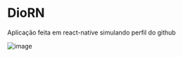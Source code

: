 # DioRN
Aplicação feita em react-native simulando perfil do github

![image](https://user-images.githubusercontent.com/82972465/174906983-e4004ac2-3e1d-481b-ac29-b271fd5e68d8.png)
